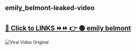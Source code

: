 
 ## emily_belmont-leaked-video 

# <h2><a href="https://clipsfans.com/emily_belmont&ref=git">🔗 Click to LINKS ⏩⏩ 👉 🟢 emily belmont </a></h2>

<a href="https://clipsfans.com/emily_belmont&ref=git" rel="nofollow" data-target="animated-image.originalLink"><img src="https://i.ibb.co.com/xMMVF88/686577567.gif" alt="Viral Video Original" style="max-width: 100%; display: inline-block;" data-target="animated-image.originalImage"></a>
